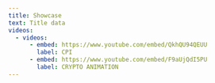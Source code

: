 ```yaml
---
title: Showcase
text: Title data
videos:
  - videos:
      - embed: https://www.youtube.com/embed/QkhQU94QEUU
        label: CPI
      - embed: https://www.youtube.com/embed/F9aUjQdI5PU
        label: CRYPTO ANIMATION
---
```

